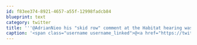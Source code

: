 ```yaml
---
id: f83ee374-8921-4657-a55f-12998fadcb84
blueprint: text
category: twitter
title: '''@AdrianNieo his "skid row" comment at the Habitat hearing was the beginning of the end'
caption: '<span class="username username_linked">@<a href="https://twitter.com/AdrianNieo" title="Adrian Nieoczym">AdrianNieo</a></span> his "skid row" comment at the Habitat hearing was the beginning of the end'
---
```

